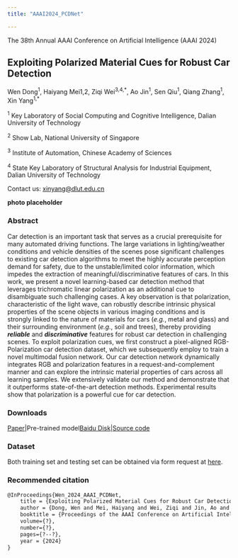 ```yaml
---
title: "AAAI2024_PCDNet"

---
```


The 38th Annual AAAI Conference on Artificial Intelligence (AAAI 2024)

## Exploiting Polarized Material Cues for Robust Car Detection

Wen Dong<sup>1</sup>, Haiyang Mei1,2, Ziqi Wei<sup>3,4,\*</sup>, Ao Jin<sup>1</sup>, Sen Qiu<sup>1</sup>, Qiang Zhang<sup>1</sup>, Xin Yang<sup>1,\*</sup>

<sup>1</sup> Key Laboratory of Social Computing and Cognitive Intelligence, Dalian University of Technology 

<sup>2</sup> Show Lab, National University of Singapore 

<sup>3</sup> Institute of Automation, Chinese Academy of Sciences 

<sup>4</sup> State Key Laboratory of Structural Analysis for Industrial Equipment, Dalian University of Technology

Contact us: xinyang@dlut.edu.cn

**photo placeholder**

### Abstract

Car detection is an important task that serves as a crucial prerequisite for many automated driving functions. The large variations in lighting/weather conditions and vehicle densities of the scenes pose significant challenges to existing car detection algorithms to meet the highly accurate perception demand for safety, due to the unstable/limited color information, which impedes the extraction of meaningful/discriminative features of cars. In this work, we present a novel learning-based car detection method that leverages trichromatic linear polarization as an additional cue to disambiguate such challenging cases. A key observation is that polarization, characteristic of the light wave, can robustly describe intrinsic physical properties of the scene objects in various imaging conditions and is strongly linked to the nature of materials for cars (*e.g.*, metal and glass) and their surrounding environment (*e.g.*, soil and trees), thereby providing ***reliable*** and ***discriminative*** features for robust car detection in challenging scenes. To exploit polarization cues, we first construct a pixel-aligned RGB-Polarization car detection dataset, which we subsequently employ to train a novel multimodal fusion network. Our car detection network dynamically integrates RGB and polarization features in a request-and-complement manner and can explore the intrinsic material properties of cars across all learning samples. We extensively validate our method and demonstrate that it outperforms state-of-the-art detection methods. Experimental results show that polarization is a powerful cue for car detection.

### Downloads

[Paper](https://arxiv.org/abs/2401.02606)|Pre-trained model[Baidu Disk]()|[Source code](https://github.com/wind1117/AAAI24-PCDNet)

### Dataset

Both training set and testing set can be obtained via form request at [here]().

### Recommended citation

```latex
@InProceedings{Wen_2024_AAAI_PCDNet,
    title = {Exploiting Polarized Material Cues for Robust Car Detection},
    author = {Dong, Wen and Mei, Haiyang and Wei, Ziqi and Jin, Ao and Qiu, Sen and Zhang, Qiang and Yang, Xin},
    booktitle = {Proceedings of the AAAI Conference on Artificial Intelligence},
    volume={?},
    number={?},
    pages={?--?},
    year = {2024}
}
```
